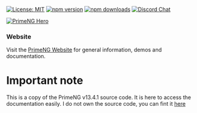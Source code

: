 
[![License: MIT](https://img.shields.io/badge/License-MIT-yellow.svg)](https://opensource.org/licenses/MIT)
[![npm version](https://badge.fury.io/js/primeng.svg)](https://badge.fury.io/js/primeng)
[![npm downloads](https://img.shields.io/npm/dm/primeng.svg)](https://www.npmjs.com/package/primeng)
[![Discord Chat](https://img.shields.io/discord/557940238991753223.svg?color=7289da&label=chat&logo=discord)](https://discord.gg/gzKFYnpmCY)

[![PrimeNG Hero](https://www.primefaces.org/wp-content/uploads/2021/12/primeng-release-13.jpeg)](https://www.primefaces.org/primeng)

### Website

Visit the [PrimeNG Website](https://www.primefaces.org/primeng/) for general information, demos and documentation.

 # Important note

 This is a copy of the PrimeNG v13.4.1 source code. It is here to access the documentation easily. I do not own the source code, you can fint it [here](https://github.com/primefaces/primeng/tree/13.4.1)
